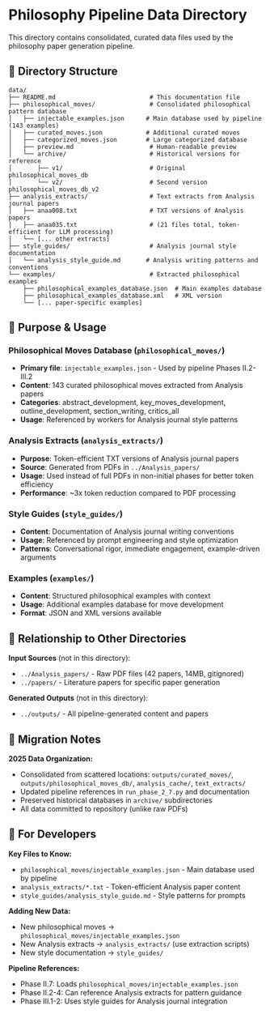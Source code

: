 # Philosophy Pipeline Data Directory

This directory contains consolidated, curated data files used by the philosophy paper generation pipeline.

## 📁 Directory Structure

```
data/
├── README.md                          # This documentation file
├── philosophical_moves/               # Consolidated philosophical pattern database
│   ├── injectable_examples.json      # Main database used by pipeline (143 examples)
│   ├── curated_moves.json            # Additional curated moves
│   ├── categorized_moves.json        # Large categorized database
│   ├── preview.md                     # Human-readable preview
│   └── archive/                       # Historical versions for reference
│       ├── v1/                        # Original philosophical_moves_db
│       └── v2/                        # Second version philosophical_moves_db_v2
├── analysis_extracts/                 # Text extracts from Analysis journal papers
│   ├── anaa008.txt                    # TXT versions of Analysis papers
│   ├── anaa035.txt                    # (21 files total, token-efficient for LLM processing)
│   └── [... other extracts]
├── style_guides/                      # Analysis journal style documentation  
│   └── analysis_style_guide.md       # Analysis writing patterns and conventions
└── examples/                          # Extracted philosophical examples
    ├── philosophical_examples_database.json  # Main examples database
    ├── philosophical_examples_database.xml   # XML version
    └── [... paper-specific examples]
```

## 🎯 Purpose & Usage

### **Philosophical Moves Database** (`philosophical_moves/`)
- **Primary file**: `injectable_examples.json` - Used by pipeline Phases II.2-III.2
- **Content**: 143 curated philosophical moves extracted from Analysis papers
- **Categories**: abstract_development, key_moves_development, outline_development, section_writing, critics_all
- **Usage**: Referenced by workers for Analysis journal style patterns

### **Analysis Extracts** (`analysis_extracts/`)
- **Purpose**: Token-efficient TXT versions of Analysis journal papers
- **Source**: Generated from PDFs in `../Analysis_papers/` 
- **Usage**: Used instead of full PDFs in non-initial phases for better token efficiency
- **Performance**: ~3x token reduction compared to PDF processing

### **Style Guides** (`style_guides/`)
- **Content**: Documentation of Analysis journal writing conventions
- **Usage**: Referenced by prompt engineering and style optimization
- **Patterns**: Conversational rigor, immediate engagement, example-driven arguments

### **Examples** (`examples/`)
- **Content**: Structured philosophical examples with context
- **Usage**: Additional examples database for move development
- **Format**: JSON and XML versions available

## 🔄 Relationship to Other Directories

**Input Sources** (not in this directory):
- `../Analysis_papers/` - Raw PDF files (42 papers, 14MB, gitignored)
- `../papers/` - Literature papers for specific paper generation

**Generated Outputs** (not in this directory):
- `../outputs/` - All pipeline-generated content and papers

## 🚚 Migration Notes

**2025 Data Organization:**
- Consolidated from scattered locations: `outputs/curated_moves/`, `outputs/philosophical_moves_db/`, `analysis_cache/`, `text_extracts/`
- Updated pipeline references in `run_phase_2_7.py` and documentation
- Preserved historical databases in `archive/` subdirectories
- All data committed to repository (unlike raw PDFs)

## 🎯 For Developers

**Key Files to Know:**
- `philosophical_moves/injectable_examples.json` - Main database used by pipeline
- `analysis_extracts/*.txt` - Token-efficient Analysis paper content  
- `style_guides/analysis_style_guide.md` - Style patterns for prompts

**Adding New Data:**
- New philosophical moves → `philosophical_moves/injectable_examples.json`
- New Analysis extracts → `analysis_extracts/` (use extraction scripts)
- New style documentation → `style_guides/`

**Pipeline References:**
- Phase II.7: Loads `philosophical_moves/injectable_examples.json`
- Phase II.2-4: Can reference Analysis extracts for pattern guidance  
- Phase III.1-2: Uses style guides for Analysis journal integration 
